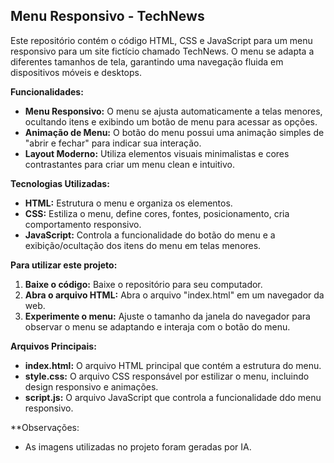 ## Menu Responsivo - TechNews

Este repositório contém o código HTML, CSS e JavaScript para um menu responsivo para um site fictício chamado TechNews. O menu se adapta a diferentes tamanhos de tela, garantindo uma navegação fluida em dispositivos móveis e desktops.

**Funcionalidades:**

- **Menu Responsivo:**  O menu se ajusta automaticamente a telas menores, ocultando itens e exibindo um botão de menu para acessar as opções.
- **Animação de Menu:** O botão do menu possui uma animação simples de "abrir e fechar" para indicar sua interação.
- **Layout Moderno:**  Utiliza elementos visuais minimalistas e cores contrastantes para criar um menu clean e intuitivo.

**Tecnologias Utilizadas:**

- **HTML:**  Estrutura o menu e organiza os elementos.
- **CSS:**  Estiliza o menu, define cores, fontes, posicionamento, cria comportamento responsivo.
- **JavaScript:**  Controla a funcionalidade do botão do menu e a exibição/ocultação dos itens do menu em telas menores.

**Para utilizar este projeto:**

1. **Baixe o código:**  Baixe o repositório para seu computador.
2. **Abra o arquivo HTML:**  Abra o arquivo "index.html" em um navegador da web.
3. **Experimente o menu:**  Ajuste o tamanho da janela do navegador para observar o menu se adaptando e interaja com o botão do menu. 

**Arquivos Principais:**

- **index.html:**  O arquivo HTML principal que contém a estrutura do menu.
- **style.css:**  O arquivo CSS responsável por estilizar o menu, incluindo design responsivo e animações.
- **script.js:**  O arquivo JavaScript que controla a funcionalidade ddo menu responsivo.

**Observações:
- As imagens utilizadas no projeto foram geradas por IA.
